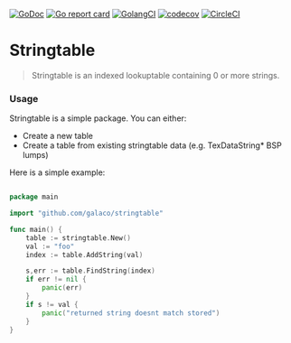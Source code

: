 [![GoDoc](https://godoc.org/github.com/galaco/stringtable?status.svg)](https://godoc.org/github.com/galaco/stringtable)
[![Go report card](https://goreportcard.com/badge/github.com/galaco/stringtable)](hhttps://goreportcard.com/report/github.com/galaco/stringtable)
[![GolangCI](https://golangci.com/badges/github.com/galaco/stringtable.svg)](https://golangci.com/r/github.com/galaco/stringtable)
[![codecov](https://codecov.io/gh/galaco/stringtable/branch/master/graph/badge.svg)](https://codecov.io/gh/galaco/stringtable)
[![CircleCI](https://circleci.com/gh/galaco/stringtable.svg?style=svg)](https://circleci.com/gh/galaco/stringtable)

# Stringtable

> Stringtable is an indexed lookuptable containing 0 or more strings.


### Usage

Stringtable is a simple package. You can either:

* Create a new table
* Create a table from existing stringtable data (e.g. TexDataString* BSP lumps)

Here is a simple example:

```go

package main

import "github.com/galaco/stringtable"

func main() {
    table := stringtable.New()
    val := "foo"
    index := table.AddString(val)

    s,err := table.FindString(index)
    if err != nil {
        panic(err)
    }
    if s != val {
        panic("returned string doesnt match stored")
    }
}
